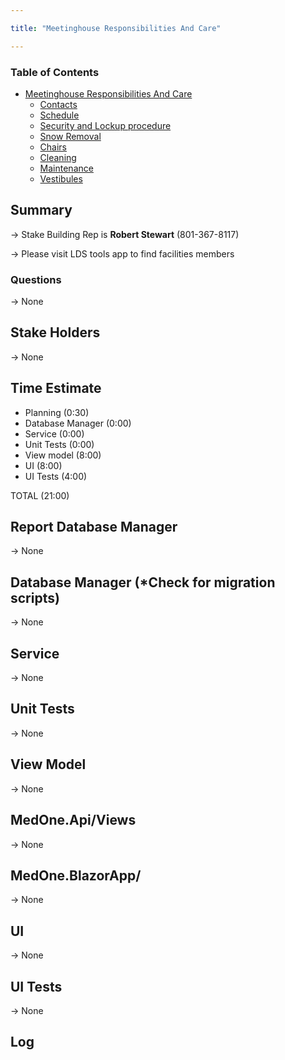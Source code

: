 ```yaml
---

title: "Meetinghouse Responsibilities And Care"

---
```


### Table of Contents
- [Meetinghouse Responsibilities And Care](#extended-syntax)
  - [Contacts](#Summary)
  - [Schedule](#God)
  - [Security and Lockup procedure](#horizontal-rule)
  - [Snow Removal](#text-formating)
  - [Chairs](#text-formating)  
  - [Cleaning](#table)
  - [Maintenance](#highlight)
  - [Vestibules](#task-list)

## Summary

-> Stake Building Rep is **Robert Stewart** (801-367-8117)

-> Please visit LDS tools app to find facilities members

### Questions

-> None

## Stake Holders

-> None

## Time Estimate

- Planning (0:30)
- Database Manager (0:00)
- Service (0:00)
- Unit Tests (0:00)
- View model (8:00)
- UI (8:00)
- UI Tests (4:00)

TOTAL (21:00)

## Report Database Manager

-> None

## Database Manager (*Check for migration scripts)

-> None

## Service

-> None

## Unit Tests

-> None

## View Model

-> None

## MedOne.Api/Views

-> None

## MedOne.BlazorApp/

-> None

## UI

-> None

## UI Tests

-> None

## Log

